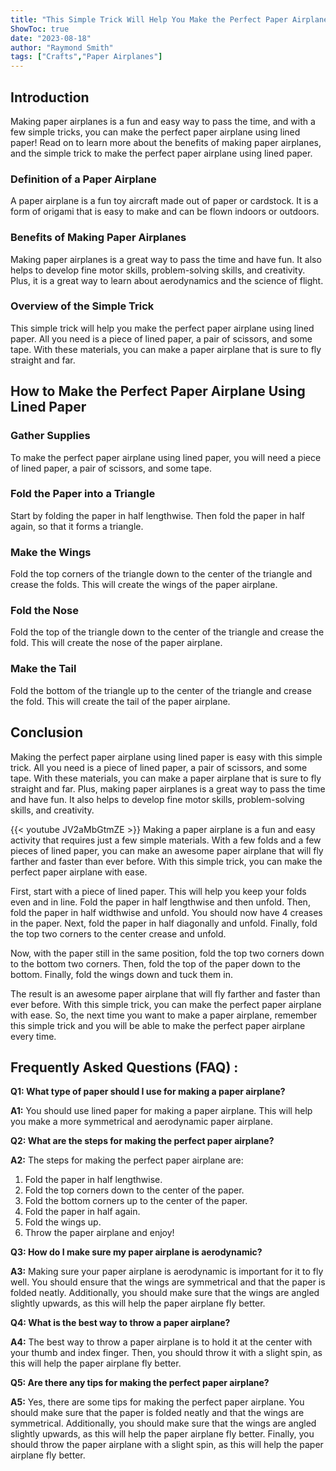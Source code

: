 ```yaml
---
title: "This Simple Trick Will Help You Make the Perfect Paper Airplane Using Lined Paper!"
ShowToc: true 
date: "2023-08-18"
author: "Raymond Smith" 
tags: ["Crafts","Paper Airplanes"]
---
```

## Introduction 

Making paper airplanes is a fun and easy way to pass the time, and with a few simple tricks, you can make the perfect paper airplane using lined paper! Read on to learn more about the benefits of making paper airplanes, and the simple trick to make the perfect paper airplane using lined paper. 

### Definition of a Paper Airplane

A paper airplane is a fun toy aircraft made out of paper or cardstock. It is a form of origami that is easy to make and can be flown indoors or outdoors. 

### Benefits of Making Paper Airplanes

Making paper airplanes is a great way to pass the time and have fun. It also helps to develop fine motor skills, problem-solving skills, and creativity. Plus, it is a great way to learn about aerodynamics and the science of flight. 

### Overview of the Simple Trick

This simple trick will help you make the perfect paper airplane using lined paper. All you need is a piece of lined paper, a pair of scissors, and some tape. With these materials, you can make a paper airplane that is sure to fly straight and far. 

## How to Make the Perfect Paper Airplane Using Lined Paper

### Gather Supplies

To make the perfect paper airplane using lined paper, you will need a piece of lined paper, a pair of scissors, and some tape. 

### Fold the Paper into a Triangle

Start by folding the paper in half lengthwise. Then fold the paper in half again, so that it forms a triangle. 

### Make the Wings

Fold the top corners of the triangle down to the center of the triangle and crease the folds. This will create the wings of the paper airplane. 

### Fold the Nose

Fold the top of the triangle down to the center of the triangle and crease the fold. This will create the nose of the paper airplane. 

### Make the Tail

Fold the bottom of the triangle up to the center of the triangle and crease the fold. This will create the tail of the paper airplane. 

## Conclusion 

Making the perfect paper airplane using lined paper is easy with this simple trick. All you need is a piece of lined paper, a pair of scissors, and some tape. With these materials, you can make a paper airplane that is sure to fly straight and far. Plus, making paper airplanes is a great way to pass the time and have fun. It also helps to develop fine motor skills, problem-solving skills, and creativity.

{{< youtube JV2aMbGtmZE >}} 
Making a paper airplane is a fun and easy activity that requires just a few simple materials. With a few folds and a few pieces of lined paper, you can make an awesome paper airplane that will fly farther and faster than ever before. With this simple trick, you can make the perfect paper airplane with ease.

First, start with a piece of lined paper. This will help you keep your folds even and in line. Fold the paper in half lengthwise and then unfold. Then, fold the paper in half widthwise and unfold. You should now have 4 creases in the paper. Next, fold the paper in half diagonally and unfold. Finally, fold the top two corners to the center crease and unfold.

Now, with the paper still in the same position, fold the top two corners down to the bottom two corners. Then, fold the top of the paper down to the bottom. Finally, fold the wings down and tuck them in.

The result is an awesome paper airplane that will fly farther and faster than ever before. With this simple trick, you can make the perfect paper airplane with ease. So, the next time you want to make a paper airplane, remember this simple trick and you will be able to make the perfect paper airplane every time.

## Frequently Asked Questions (FAQ) :
**Q1: What type of paper should I use for making a paper airplane?**

**A1:** You should use lined paper for making a paper airplane. This will help you make a more symmetrical and aerodynamic paper airplane. 

**Q2: What are the steps for making the perfect paper airplane?**

**A2:** The steps for making the perfect paper airplane are: 
1. Fold the paper in half lengthwise. 
2. Fold the top corners down to the center of the paper. 
3. Fold the bottom corners up to the center of the paper. 
4. Fold the paper in half again. 
5. Fold the wings up. 
6. Throw the paper airplane and enjoy! 

**Q3: How do I make sure my paper airplane is aerodynamic?**

**A3:** Making sure your paper airplane is aerodynamic is important for it to fly well. You should ensure that the wings are symmetrical and that the paper is folded neatly. Additionally, you should make sure that the wings are angled slightly upwards, as this will help the paper airplane fly better. 

**Q4: What is the best way to throw a paper airplane?**

**A4:** The best way to throw a paper airplane is to hold it at the center with your thumb and index finger. Then, you should throw it with a slight spin, as this will help the paper airplane fly better. 

**Q5: Are there any tips for making the perfect paper airplane?**

**A5:** Yes, there are some tips for making the perfect paper airplane. You should make sure that the paper is folded neatly and that the wings are symmetrical. Additionally, you should make sure that the wings are angled slightly upwards, as this will help the paper airplane fly better. Finally, you should throw the paper airplane with a slight spin, as this will help the paper airplane fly better.





